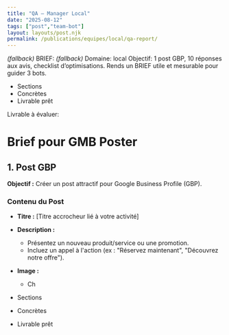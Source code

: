 ```yaml
---
title: "QA — Manager Local"
date: "2025-08-12"
tags: ["post","team-bot"]
layout: layouts/post.njk
permalink: /publications/equipes/local/qa-report/
---
```

*(fallback)* BRIEF:
*(fallback)* Domaine: local
Objectif: 1 post GBP, 10 réponses aux avis, checklist d’optimisations.
Rends un BRIEF utile et mesurable pour guider 3 bots.

- Sections
- Concrètes
- Livrable prêt

Livrable à évaluer:
# Brief pour GMB Poster

## 1. Post GBP

**Objectif :** Créer un post attractif pour Google Business Profile (GBP).

### Contenu du Post
- **Titre :** [Titre accrocheur lié à votre activité]
- **Description :** 
  - Présentez un nouveau produit/service ou une promotion.
  - Incluez un appel à l'action (ex : "Réservez maintenant", "Découvrez notre offre").
- **Image :** 
  - Ch

- Sections
- Concrètes
- Livrable prêt
